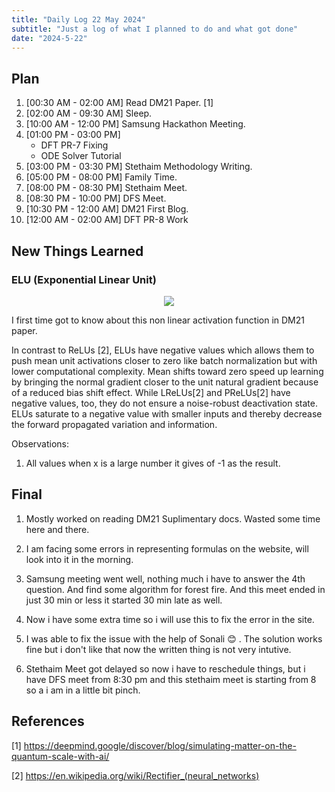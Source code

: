 ```yaml
---
title: "Daily Log 22 May 2024"
subtitle: "Just a log of what I planned to do and what got done"
date: "2024-5-22"
---
```


## Plan

1. [00:30 AM - 02:00 AM] Read DM21 Paper. [1]
2. [02:00 AM - 09:30 AM] Sleep.
3. [10:00 AM - 12:00 PM] Samsung Hackathon Meeting.
4. [01:00 PM - 03:00 PM]
    - DFT PR-7 Fixing
    - ODE Solver Tutorial
5. [03:00 PM - 03:30 PM] Stethaim Methodology Writing.
5. [05:00 PM - 08:00 PM] Family Time.
6. [08:00 PM - 08:30 PM] Stethaim Meet.
7. [08:30 PM - 10:00 PM] DFS Meet.
8. [10:30 PM - 12:00 AM] DM21 First Blog.
9. [12:00 AM - 02:00 AM] DFT PR-8 Work

## New Things Learned

### ELU (Exponential Linear Unit)

<p align="center">
  <img src="https://latex.codecogs.com/svg.latex?%5C%5C%20f(x)%3D%20%5Cbegin%7Bcases%7D%20x%20%26%20%5Ctext%7Bif%20%7D%20x%20%3E%200%20%5C%5C%5Calpha(e%5E%7Bx%7D%20-%201)%20%26%20%5Ctext%7Bif%20%7D%20x%20%5Cleq%200%5Cend%7Bcases%7D"/>
</p>

I first time got to know about this non linear activation function in DM21 paper.

In contrast to ReLUs [2], ELUs have negative values which allows them to push mean unit activations closer to zero like batch normalization but with lower computational complexity. Mean shifts toward zero speed up learning by bringing the normal gradient closer to the unit natural gradient because of a reduced bias shift effect. While LReLUs[2] and PReLUs[2] have negative values, too, they do not ensure a noise-robust deactivation state. ELUs saturate to a negative value with smaller inputs and thereby decrease the forward propagated variation and information.

Observations:
1. All values when x is a large number it gives of -1 as the result.

## Final
1. Mostly worked on reading DM21 Suplimentary docs. Wasted some time here and there.

2. I am facing some errors in representing formulas on the website, will look into it in the morning.

3. Samsung meeting went well, nothing much i have to answer the 4th question. And find some algorithm for forest fire. And this meet ended in just 30 min or less it started 30 min late as well.

4. Now i have some extra time so i will use this to fix the error in the site.

5. I was able to fix the issue with the help of Sonali :blush: . The solution works fine but i don't like that now the written thing is not very intutive.

6. Stethaim Meet got delayed so now i have to reschedule things, but i have DFS meet from 8:30 pm and this stethaim meet is starting from 8 so a i am in a little bit pinch.

## References

[1] https://deepmind.google/discover/blog/simulating-matter-on-the-quantum-scale-with-ai/

[2] https://en.wikipedia.org/wiki/Rectifier_(neural_networks)
